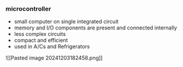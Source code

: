 ### microcontroller
- small computer on single integrated circuit
- memory and I/O components are present and connected internally
- less complex circuits
- compact and efficient
- used in A/Cs and Refrigerators



![[Pasted image 20241203182458.png]]